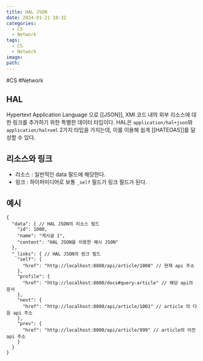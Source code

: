 ```yaml
---
title: HAL JSON
date: 2024-01-21 18:32
categories:
  - CS
  - Network
tags:
  - CS
  - Network
image: 
path:
---
```

#CS #Network 

## HAL
Hypertext Application Language 으로 [[JSON]], XMl 코드 내의 외부 리소스에 대한 링크를 추가하기 위한 특별한 데이터 타입이다. HAL은 `application/hal+json`와 `application/hal+xml` 2가지 타입을 가지는데, 이를 이용해 쉽게 [[HATEOAS]]를 달성할 수 있다.

## 리소스와 링크
- 리소스 : 일반적인 data 필드에 해당한다.
- 링크 : 하이퍼미디어로 보통 `_self` 필드가 링크 필드가 된다.

## 예시
```
{
  "data": { // HAL JSON의 리소스 필드
    "id": 1000,
    "name": "게시글 1",
    "content": "HAL JSON을 이용한 예시 JSON"
  },
  "_links": { // HAL JSON의 링크 필드
    "self": {
      "href": "http://localhost:8080/api/article/1000" // 현재 api 주소
    },
    "profile": {
      "href": "http://localhost:8080/docs#query-article" // 해당 api의 문서
    },
    "next": {
      "href": "http://localhost:8080/api/article/1001" // article 의 다음 api 주소
    },
    "prev": {
      "href": "http://localhost:8080/api/article/999" // article의 이전 api 주소
    }
  }
}
```